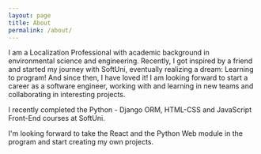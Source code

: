 ```yaml
---
layout: page
title: About
permalink: /about/
---
```


I am a Localization Professional with academic background in
environmental science and engineering. Recently, I got inspired
by a friend and started my journey with SoftUni, eventually
realizing a dream: Learning to program! And since then, I have
loved it! I am looking forward to start a career as a software
engineer, working with and learning in new teams and
collaborating in interesting projects.

I recently completed the Python - Django ORM, HTML-CSS and
JavaScript Front-End courses at SoftUni.

I'm looking forward to take the React and the Python Web module
in the program and start creating my own projects.
